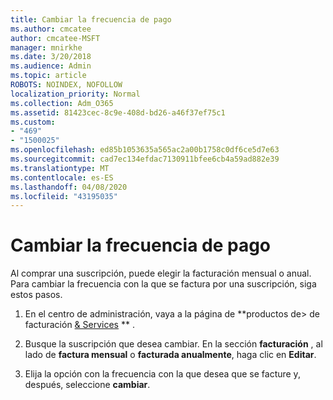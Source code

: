 ```yaml
---
title: Cambiar la frecuencia de pago
ms.author: cmcatee
author: cmcatee-MSFT
manager: mnirkhe
ms.date: 3/20/2018
ms.audience: Admin
ms.topic: article
ROBOTS: NOINDEX, NOFOLLOW
localization_priority: Normal
ms.collection: Adm_O365
ms.assetid: 81423cec-8c9e-408d-bd26-a46f37ef75c1
ms.custom:
- "469"
- "1500025"
ms.openlocfilehash: ed85b1053635a565ac2a00b1758c0df6ce5d7e63
ms.sourcegitcommit: cad7ec134efdac7130911bfee6cb4a59ad882e39
ms.translationtype: MT
ms.contentlocale: es-ES
ms.lasthandoff: 04/08/2020
ms.locfileid: "43195035"
---
```

# <a name="change-how-often-you-pay"></a>Cambiar la frecuencia de pago

Al comprar una suscripción, puede elegir la facturación mensual o anual. Para cambiar la frecuencia con la que se factura por una suscripción, siga estos pasos.

1. En el centro de administración, vaya a la página de **productos de> de facturación [& Services](https://go.microsoft.com/fwlink/p/?linkid=842054) ** .

2. Busque la suscripción que desea cambiar. En la sección **facturación** , al lado de **factura mensual** o **facturada anualmente**, haga clic en **Editar**.

3. Elija la opción con la frecuencia con la que desea que se facture y, después, seleccione **cambiar**.
